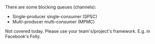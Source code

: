 There are some blocking queues (channels):
* Single-producer single-consumer (SPSC)
* Multi-producer multi-consumer (MPMC)

Not covered today.
Please use your team's/project's framework.
E.g. in Facebook's Folly.
